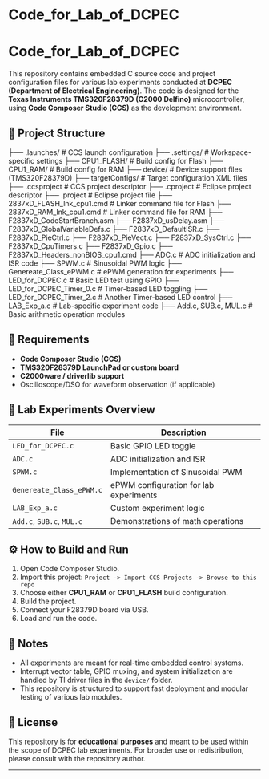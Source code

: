 # Code_for_Lab_of_DCPEC

# Code_for_Lab_of_DCPEC

This repository contains embedded C source code and project configuration files for various lab experiments conducted at **DCPEC (Department of Electrical Engineering)**. The code is designed for the **Texas Instruments TMS320F28379D (C2000 Delfino)** microcontroller, using **Code Composer Studio (CCS)** as the development environment.

## 📁 Project Structure

├── .launches/ # CCS launch configuration
├── .settings/ # Workspace-specific settings
├── CPU1_FLASH/ # Build config for Flash
├── CPU1_RAM/ # Build config for RAM
├── device/ # Device support files (TMS320F28379D)
├── targetConfigs/ # Target configuration XML files
├── .ccsproject # CCS project descriptor
├── .cproject # Eclipse project descriptor
├── .project # Eclipse project file
├── 2837xD_FLASH_lnk_cpu1.cmd # Linker command file for Flash
├── 2837xD_RAM_lnk_cpu1.cmd # Linker command file for RAM
├── F2837xD_CodeStartBranch.asm
├── F2837xD_usDelay.asm
├── F2837xD_GlobalVariableDefs.c
├── F2837xD_DefaultISR.c
├── F2837xD_PieCtrl.c
├── F2837xD_PieVect.c
├── F2837xD_SysCtrl.c
├── F2837xD_CpuTimers.c
├── F2837xD_Gpio.c
├── F2837xD_Headers_nonBIOS_cpu1.cmd
├── ADC.c # ADC initialization and ISR code
├── SPWM.c # Sinusoidal PWM logic
├── Genereate_Class_ePWM.c # ePWM generation for experiments
├── LED_for_DCPEC.c # Basic LED test using GPIO
├── LED_for_DCPEC_Timer_0.c # Timer-based LED toggling
├── LED_for_DCPEC_Timer_2.c # Another Timer-based LED control
├── LAB_Exp_a.c # Lab-specific experiment code
├── Add.c, SUB.c, MUL.c # Basic arithmetic operation modules


## 🔧 Requirements

- **Code Composer Studio (CCS)**
- **TMS320F28379D LaunchPad or custom board**
- **C2000ware / driverlib support**
- Oscilloscope/DSO for waveform observation (if applicable)

## 🧪 Lab Experiments Overview

| File                         | Description                              |
|------------------------------|------------------------------------------|
| `LED_for_DCPEC.c`           | Basic GPIO LED toggle                    |
| `ADC.c`                     | ADC initialization and ISR              |
| `SPWM.c`                    | Implementation of Sinusoidal PWM        |
| `Genereate_Class_ePWM.c`    | ePWM configuration for lab experiments  |
| `LAB_Exp_a.c`               | Custom experiment logic                 |
| `Add.c`, `SUB.c`, `MUL.c`   | Demonstrations of math operations       |

## ⚙️ How to Build and Run

1. Open Code Composer Studio.
2. Import this project: `Project -> Import CCS Projects -> Browse to this repo`
3. Choose either **CPU1_RAM** or **CPU1_FLASH** build configuration.
4. Build the project.
5. Connect your F28379D board via USB.
6. Load and run the code.

## 📌 Notes

- All experiments are meant for real-time embedded control systems.
- Interrupt vector table, GPIO muxing, and system initialization are handled by TI driver files in the `device/` folder.
- This repository is structured to support fast deployment and modular testing of various lab modules.

## 📜 License

This repository is for **educational purposes** and meant to be used within the scope of DCPEC lab experiments. For broader use or redistribution, please consult with the repository author.

---


